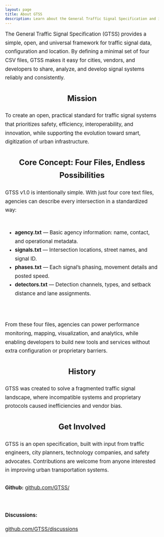 ```yaml
---
layout: page
title: About GTSS
description: Learn about the General Traffic Signal Specification and its mission to standardize traffic signal data with simple, open text files.
---
```


<div style="max-width: 900px; margin: auto; line-height: 1.7; font-size: 1.05rem;">
The General Traffic Signal Specification (GTSS) provides a simple, open, and universal framework for traffic signal data, configuration and location. By defining a minimal set of four CSV files, GTSS makes it easy for cities, vendors, and developers to share, analyze, and develop signal systems reliably and consistently.

<h2 style="text-align: center; margin-top: 2rem;">Mission</h2>

To create an open, practical standard for traffic signal systems that prioritizes safety, efficiency, interoperability, and innovation, while supporting the evolution toward smart, digitization of urban infrastructure.

<h2 style="text-align: center; margin-top: 2rem;">Core Concept: Four Files, Endless Possibilities</h2>

GTSS v1.0 is intentionally simple. With just four core text files, agencies can describe every intersection in a standardized way: <br><br>

<ul style="list-style-type: disc; padding-left: 2rem;"> 
<li><strong>agency.txt</strong> — Basic agency information: name, contact, and operational metadata.</li> 
<li><strong>signals.txt</strong> — Intersection locations, street names, and signal ID.</li> 
<li><strong>phases.txt</strong> — Each signal’s phasing, movement details and posted speed.</li> 
<li><strong>detectors.txt</strong> — Detection channels, types, and setback distance and lane assignments.</li> </ul>
<br><br>
From these four files, agencies can power performance monitoring, mapping, visualization, and analytics, while enabling developers to build new tools and services without extra configuration or proprietary barriers.

<h2 style="text-align: center; margin-top: 2rem;">History</h2>

GTSS was created to solve a fragmented traffic signal landscape, where incompatible systems and proprietary protocols caused inefficiencies and vendor bias.

<h2 style="text-align: center; margin-top: 2rem;">Get Involved</h2>

GTSS is an open specification, built with input from traffic engineers, city planners, technology companies, and safety advocates. Contributions are welcome from anyone interested in improving urban transportation systems. <br><br>
<strong>Github:</strong>
<a href="https://github.com/redmond2742/GTSS">github.com/GTSS/</a>

 <br>

<strong>Discussions:</strong>

<a href="https://github.com/redmond2742/GTSS/discussions">github.com/GTSS/discussions</a>

</div>
